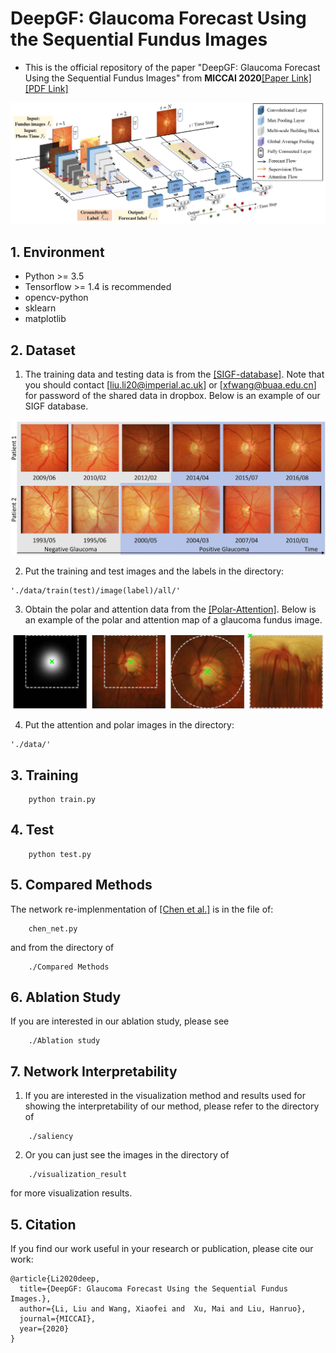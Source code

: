 # DeepGF: Glaucoma Forecast Using the Sequential Fundus Images
- This is the official repository of the paper "DeepGF: Glaucoma Forecast Using the Sequential Fundus Images" from **MICCAI 2020**[[Paper Link]](https://link.springer.com/chapter/10.1007/978-3-030-59722-1_60, "Paper Link")[[PDF Link]](https://link.springer.com/content/pdf/10.1007%2F978-3-030-59722-1_60.pdf)

![framework](./imgs/fullnet_101.jpg)

## 1. Environment
- Python >= 3.5
- Tensorflow >= 1.4 is recommended
- opencv-python
- sklearn
- matplotlib


## 2. Dataset
1. The training data and testing data is from the [[SIGF-database]](https://www.dropbox.com/s/a0p05573xx37lfx/SIGF-database.rar?dl=0, "Official SIGF"). Note that you should contact [liu.li20@imperial.ac.uk] or [xfwang@buaa.edu.cn] for password of the shared data in dropbox. Below is an example of our SIGF database. 

![Database](./imgs/database.jpg)

2. Put the training and test images and the labels in the directory:
```
'./data/train(test)/image(label)/all/'
```

3. Obtain the polar and attention data from the  [[Polar-Attention]](https://www.dropbox.com/s/q23i1le5vhs9ilv/Polar-Attention.zip?dl=0, "Attention and Polar"). Below is an example of the polar and attention map of a glaucoma fundus image.

![Polar-Attention](imgs/fundusimage.jpg)


4. Put the attention and polar images in the directory:
```
'./data/'
```

## 3. Training

```
    python train.py 
```

## 4. Test

```
    python test.py 
```

## 5. Compared Methods

The network re-implenmentation of [[Chen et al.]](https://ieeexplore.ieee.org/abstract/document/7318462/, "Chen") is in the file of:

```
    chen_net.py
```
and from the directory of 


```
    ./Compared Methods
```

## 6. Ablation Study

If you are interested in our ablation study, please see

```
    ./Ablation study
```

## 7. Network Interpretability

1. If you are interested in the visualization method and results used for showing the interpretability 
of our method, please refer to the directory of

```
    ./saliency
```

2. Or you can just see the images in the directory of 


```
    ./visualization_result
```

for more visualization results.

## 5. Citation
If you find our work useful in your research or publication, please cite our work:
```
@article{Li2020deep,
  title={DeepGF: Glaucoma Forecast Using the Sequential Fundus Images.},
  author={Li, Liu and Wang, Xiaofei and  Xu, Mai and Liu, Hanruo},
  journal={MICCAI},
  year={2020}
}
```
